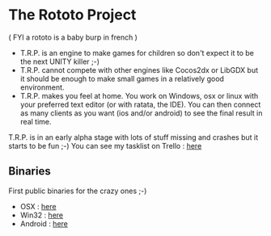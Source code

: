 # The Rototo Project

( FYI a rototo is a baby burp in french )

* T.R.P. is an engine to make games for children so don't expect it to be the next UNITY killer ;-)
* T.R.P. cannot compete with other engines like Cocos2dx or LibGDX but it should be enough to make small games in a relatively good environment.
* T.R.P. makes you feel at home. You work on Windows, osx or linux with your preferred text editor (or with ratata, the IDE). You can then connect as many clients as you want (ios and/or android) to see the final result in real time.
 
T.R.P. is in an early alpha stage with lots of stuff missing and crashes but it starts to be fun ;-)
You can see my tasklist on Trello : [here](https://trello.com/b/BuZnyeq9)


## Binaries 

First public binaries for the crazy ones ;-) 

* OSX     : [here](http://www.mediafire.com/download/169xn3fidbntdse/trp.dmg)
* Win32   : [here](http://www.mediafire.com/download/42nx7mju6ub2g0o/trp-win32.zip)
* Android : [here](http://www.mediafire.com/download/nuz5hpox87p31uo/rototo.apk)
